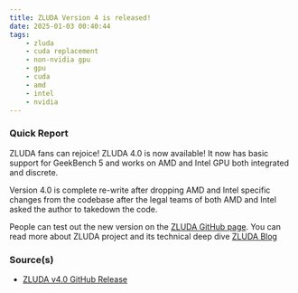 ```yaml
---
title: ZLUDA Version 4 is released!
date: 2025-01-03 00:40:44
tags:
    - zluda
    - cuda replacement
    - non-nvidia gpu
    - gpu
    - cuda
    - amd
    - intel
    - nvidia
---
```


### Quick Report

ZLUDA fans can rejoice! ZLUDA 4.0 is now available! It now has basic support for GeekBench 5 and works on AMD and Intel GPU both integrated and discrete.
<!-- more -->

Version 4.0 is complete re-write after dropping AMD and Intel specific changes from the codebase after the legal teams of both AMD and Intel asked the author to takedown the code.

People can test out the new version on the [ZLUDA GitHub page][def2]. You can read more about ZLUDA project and its technical deep dive [ZLUDA Blog][def]

### Source(s)

- [ZLUDA v4.0 GitHub Release][def2]

[def]: https://vosen.github.io/ZLUDA/blog/zluda-update-q4-2024/
[def2]: https://github.com/vosen/ZLUDA/releases
